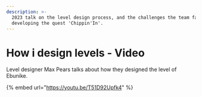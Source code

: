 ```yaml
---
description: >-
  2023 talk on the level design process, and the challenges the team faced while
  developing the quest 'Chippin'In'.
---
```


# How i design levels - Video

Level designer Max Pears talks about how they designed the level of Ebunike.

{% embed url="https://youtu.be/T51D92Upfk4" %}
